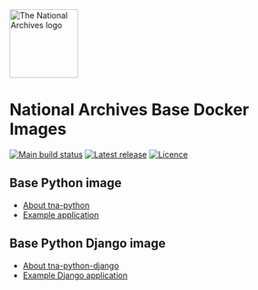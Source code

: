 <img src="https://raw.githubusercontent.com/nationalarchives/tna-frontend/main/src/nationalarchives/assets/images/tna-horizontal-logo-inverted.svg" alt="The National Archives logo" title="The National Archives" width="120" />

# National Archives Base Docker Images

[![Main build status](https://img.shields.io/github/actions/workflow/status/nationalarchives/docker/test.yml?style=flat-square&event=push&branch=main)](https://github.com/nationalarchives/docker/actions/workflows/test.yml?query=branch%3Amain)
[![Latest release](https://img.shields.io/github/v/release/nationalarchives/docker?style=flat-square&logo=github&logoColor=white&sort=semver)](https://github.com/nationalarchives/docker/releases)
[![Licence](https://img.shields.io/github/license/nationalarchives/docker?style=flat-square)](https://github.com/nationalarchives/docker/blob/main/LICENCE)

## Base Python image

- [About tna-python](./docker/tna-python)
- [Example application](./tests/example-python-application)

## Base Python Django image

- [About tna-python-django](./docker/tna-python-django)
- [Example Django application](./tests/example-python-django-application)
